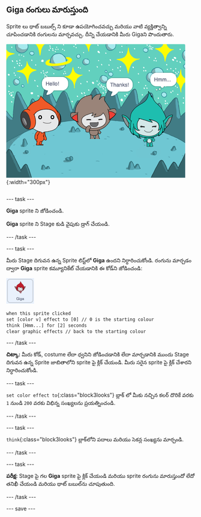 ## Giga రంగులు మారుస్తుంది

<div style="display: flex; flex-wrap: wrap">
<div style="flex-basis: 200px; flex-grow: 1; margin-right: 15px;">
Sprite లు థాట్ బబుల్స్ ని కూడా ఉపయోగించవచ్చు మరియు వాటి వ్యక్తిత్వాన్ని చూపించడానికి రంగులను మార్చవచ్చు. దీన్ని చేయడానికి మీరు Gigaని పొందుతారు.
</div>
<div>

![Giga sprite ఆలోచిస్తోంది, "Hmmm...".](images/giga-step2.png){:width="300px"}

</div>
</div>

--- task ---

**Giga** sprite ని జోడించండి.

**Giga** sprite ని Stage కుడి వైపుకు డ్రాగ్ చేయండి.

--- /task ---

--- task ---

మీరు Stage దిగువన ఉన్న Sprite లిస్ట్‌లో **Giga** ఉందని నిర్ధారించుకోండి. రంగును మార్చడం ద్వారా **Giga** sprite కమ్యూనికేట్ చేయడానికి ఈ కోడ్‌ని జోడించండి:

![Giga sprite.](images/giga-sprite.png)

```blocks3
when this sprite clicked
set [color v] effect to [0] // 0 is the starting colour
think [Hmm...] for [2] seconds 
clear graphic effects // back to the starting colour
```

--- /task ---

**చిట్కా:** మీరు కోడ్, costume లేదా ధ్వనిని జోడించడానికి లేదా మార్చడానికి ముందు Stage దిగువన ఉన్న Sprite జాబితాలోని sprite పై క్లిక్ చేయండి. మీరు సరైన sprite పై క్లిక్ చేశారని నిర్ధారించుకోండి.

--- task ---

`set color effect to`{:class="block3looks"} బ్లాక్‌ లో మీకు నచ్చిన కలర్ దొరికే వరకు `1` నుండి `200` వరకు విభిన్న సంఖ్యలను ప్రయత్నించండి.

--- /task ---

--- task ---

`think`{:class="block3looks"} బ్లాక్‌లోని పదాలు మరియు సెకన్ల సంఖ్యను మార్చండి.

--- /task ---

--- task ---

**పరీక్ష:** Stage పై గల **Giga** sprite పై క్లిక్ చేయండి మరియు sprite రంగును మారుస్తుందో లేదో తనిఖీ చేయండి మరియు థాట్ బబుల్‌ను చూపుతుంది.

--- /task ---

--- save ---
